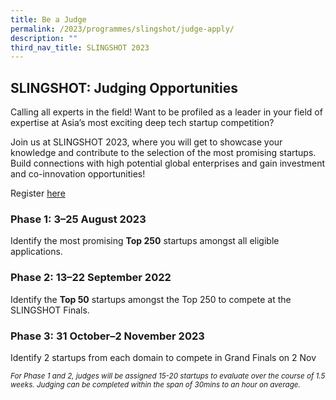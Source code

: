 ```yaml
---
title: Be a Judge
permalink: /2023/programmes/slingshot/judge-apply/
description: ""
third_nav_title: SLINGSHOT 2023
---
```

## SLINGSHOT: Judging Opportunities

Calling all experts in the field! Want to be profiled as a leader in your field of expertise at Asia’s most exciting deep tech startup competition?

Join us at SLINGSHOT 2023, where you will get to showcase your knowledge and contribute to the selection of the most promising startups. Build connections with high potential global enterprises and gain investment and co-innovation opportunities!

Register [here](https://web.micepad.co/slingshot-2023-judges/registration/tickets?lang=en)

### Phase 1: 3–25 August 2023

Identify the most promising **Top 250** startups amongst all eligible applications.

### Phase 2: 13–22 September 2022

Identify the **Top 50** startups amongst the Top 250 to compete at the SLINGSHOT Finals.

### Phase 3: 31 October–2 November 2023

Identify 2 startups from each domain to compete in Grand Finals on 2 Nov

<sup>*For Phase 1 and 2, judges will be assigned 15-20 startups to evaluate over the course of 1.5 weeks. Judging can be completed within the span of 30mins to an hour on average.*</sup>